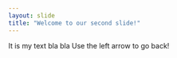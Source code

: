 ```yaml
---
layout: slide
title: "Welcome to our second slide!"
---
```

It is my text
bla bla
Use the left arrow to go back!
